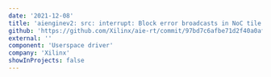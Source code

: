 ```yaml
---
date: '2021-12-08'
title: 'aienginev2: src: interrupt: Block error broadcasts in NoC tile'
github: 'https://github.com/Xilinx/aie-rt/commit/97bd7c6afbe71d2f40a0af5036be1bc7cbad6930'
external: ''
component: 'Userspace driver'
company: 'Xilinx'
showInProjects: false
---
```

